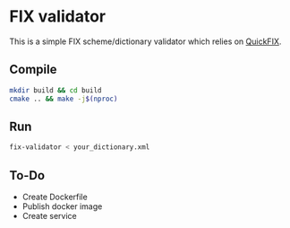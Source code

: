 # FIX validator

This is a simple FIX scheme/dictionary validator which relies on [QuickFIX](https://github.com/quickfix/quickfix).

## Compile

```bash
mkdir build && cd build
cmake .. && make -j$(nproc)
```

## Run

```bash
fix-validator < your_dictionary.xml
```

## To-Do

- Create Dockerfile
- Publish docker image
- Create service
